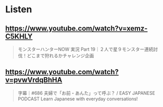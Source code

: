 # Listen

## https://www.youtube.com/watch?v=xemz-C5KHLY

> モンスターハンターNOW 実況 Part 19｜２人で星９モンスター連続討伐！どこまで狩れるかチャレンジ企画 

## https://www.youtube.com/watch?v=pvwVrdqBhHA

> 字幕｜#686 夫婦で「お前・あんた」って呼ぶ？ / EASY JAPANESE PODCAST Learn Japanese with everyday conversations! 
